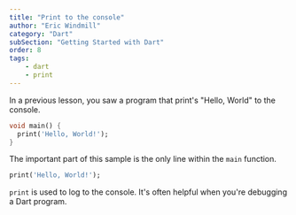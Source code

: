 ```yaml
---
title: "Print to the console"
author: "Eric Windmill"
category: "Dart"
subSection: "Getting Started with Dart"
order: 8
tags:
    - dart
    - print
---
```


In a previous lesson, you saw a program that print's "Hello, World" to the console.

```dart
void main() {
  print('Hello, World!');
}
```

The important part of this sample is the only line within the `main` function. 

```dart
print('Hello, World!');
```

`print` is used to log to the console. It's often helpful when you're debugging a Dart program. 





